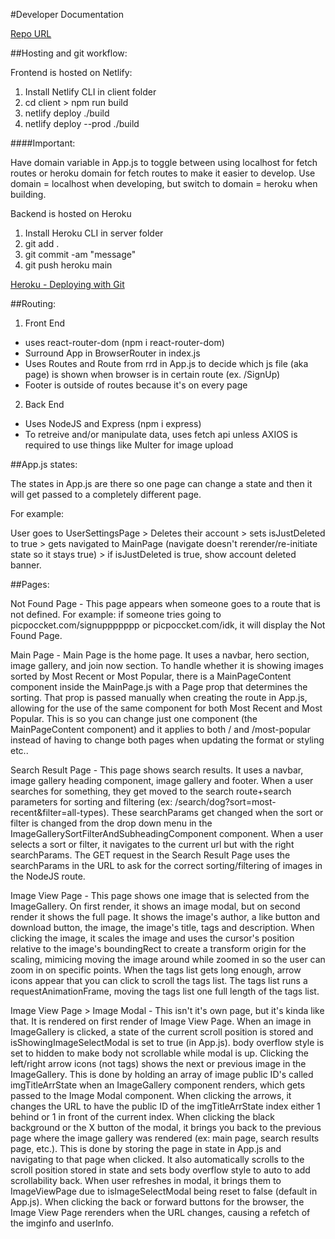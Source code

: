 #Developer Documentation

[Repo URL](https://github.com/ChadWKirk/PicPocket.git)

##Hosting and git workflow:

Frontend is hosted on Netlify:

1. Install Netlify CLI in client folder
1. cd client > npm run build
1. netlify deploy ./build
1. netlify deploy --prod ./build

####Important:

Have domain variable in App.js to toggle between using localhost for fetch routes or heroku domain for fetch routes to make it easier to develop. Use domain = localhost when developing, but switch to domain = heroku when building.

Backend is hosted on Heroku

1. Install Heroku CLI in server folder
1. git add .
1. git commit -am "message"
1. git push heroku main

[Heroku - Deploying with Git](https://devcenter.heroku.com/articles/git)

##Routing:

1. Front End

- uses react-router-dom (npm i react-router-dom)
- Surround App in BrowserRouter in index.js
- Uses Routes and Route from rrd in App.js to decide which js file (aka page) is shown when browser is in certain route (ex. /SignUp)
- Footer is outside of routes because it's on every page

2. Back End

- Uses NodeJS and Express (npm i express)
- To retreive and/or manipulate data, uses fetch api unless AXIOS is required to use things like Multer for image upload

##App.js states:

The states in App.js are there so one page can change a state and then it will get passed to a completely different page.

For example:

User goes to UserSettingsPage > Deletes their account > sets isJustDeleted to true > gets navigated to MainPage (navigate doesn't rerender/re-initiate state so it stays true) > if isJustDeleted is true, show account deleted banner.

##Pages:

Not Found Page - This page appears when someone goes to a route that is not defined. For example: if someone tries going to picpoccket.com/signuppppppp or picpoccket.com/idk, it will display the Not Found Page.

Main Page - Main Page is the home page. It uses a navbar, hero section, image gallery, and join now section. To handle whether it is showing images sorted by Most Recent or Most Popular, there is a MainPageContent component inside the MainPage.js with a Page prop that determines the sorting. That prop is passed manually when creating the route in App.js, allowing for the use of the same component for both Most Recent and Most Popular. This is so you can change just one component (the MainPageContent component) and it applies to both / and /most-popular instead of having to change both pages when updating the format or styling etc..

Search Result Page - This page shows search results. It uses a navbar, image gallery heading component, image gallery and footer. When a user searches for something, they get moved to the search route+search parameters for sorting and filtering (ex: /search/dog?sort=most-recent&filter=all-types). These searchParams get changed when the sort or filter is changed from the drop down menu in the ImageGallerySortFilterAndSubheadingComponent component. When a user selects a sort or filter, it navigates to the current url but with the right searchParams. The GET request in the Search Result Page uses the searchParams in the URL to ask for the correct sorting/filtering of images in the NodeJS route.

Image View Page - This page shows one image that is selected from the ImageGallery. On first render, it shows an image modal, but on second render it shows the full page. It shows the image's author, a like button and download button, the image, the image's title, tags and description. When clicking the image, it scales the image and uses the cursor's position relative to the image's boundingRect to create a transform origin for the scaling, mimicing moving the image around while zoomed in so the user can zoom in on specific points. When the tags list gets long enough, arrow icons appear that you can click to scroll the tags list. The tags list runs a requestAnimationFrame, moving the tags list one full length of the tags list.

Image View Page > Image Modal - This isn't it's own page, but it's kinda like that. It is rendered on first render of Image View Page. When an image in ImageGallery is clicked, a state of the current scroll position is stored and isShowingImageSelectModal is set to true (in App.js). body overflow style is set to hidden to make body not scrollable while modal is up. Clicking the left/right arrow icons (not tags) shows the next or previous image in the ImageGallery. This is done by holding an array of image public ID's called imgTitleArrState when an ImageGallery component renders, which gets passed to the Image Modal component. When clicking the arrows, it changes the URL to have the public ID of the imgTitleArrState index either 1 behind or 1 in front of the current index. When clicking the black background or the X button of the modal, it brings you back to the previous page where the image gallery was rendered (ex: main page, search results page, etc.). This is done by storing the page in state in App.js and navigating to that page when clicked. It also automatically scrolls to the scroll position stored in state and sets body overflow style to auto to add scrollability back. When user refreshes in modal, it brings them to ImageViewPage due to isImageSelectModal being reset to false (default in App.js). When clicking the back or forward buttons for the browser, the Image View Page rerenders when the URL changes, causing a refetch of the imginfo and userInfo.

